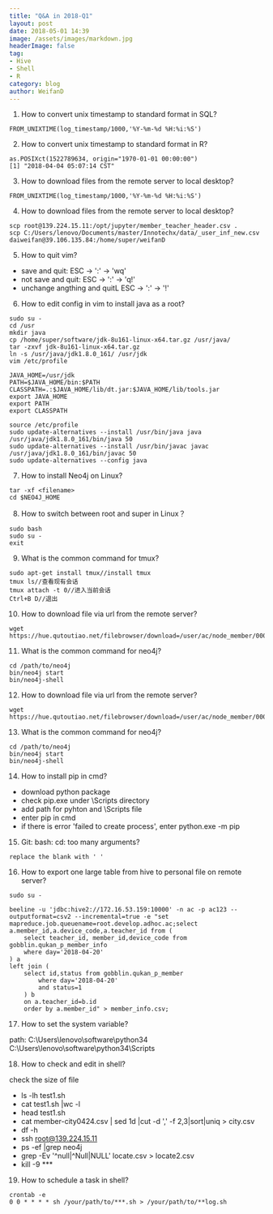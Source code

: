 ```yaml
---
title: "Q&A in 2018-Q1"
layout: post
date: 2018-05-01 14:39
image: /assets/images/markdown.jpg
headerImage: false
tag:
- Hive
- Shell
- R
category: blog
author: WeifanD
---
```


1. How to convert unix timestamp to standard format in SQL?

```
FROM_UNIXTIME(log_timestamp/1000,'%Y-%m-%d %H:%i:%S')
```

2. How to convert unix timestamp to standard format in R?

```
as.POSIXct(1522789634, origin="1970-01-01 00:00:00")
[1] "2018-04-04 05:07:14 CST"
```


3. How to download files from the remote server to local desktop?

```
FROM_UNIXTIME(log_timestamp/1000,'%Y-%m-%d %H:%i:%S')
```


4. How to download files from the remote server to local desktop?

```
scp root@139.224.15.11:/opt/jupyter/member_teacher_header.csv .
scp C:/Users/lenovo/Documents/master/Innotechx/data/_user_inf_new.csv daiweifan@39.106.135.84:/home/super/weifanD
```

5. How to quit vim?
- save and quit: ESC -> ':' -> 'wq'
- not save and quit: ESC -> ':' -> 'q!'
- unchange angthing and quitL ESC -> ':' -> '!'


6. How to edit config in vim to install java as a root?

```
sudo su -
cd /usr
mkdir java
cp /home/super/software/jdk-8u161-linux-x64.tar.gz /usr/java/
tar -zxvf jdk-8u161-linux-x64.tar.gz
ln -s /usr/java/jdk1.8.0_161/ /usr/jdk
vim /etc/profile

JAVA_HOME=/usr/jdk
PATH=$JAVA_HOME/bin:$PATH
CLASSPATH=.:$JAVA_HOME/lib/dt.jar:$JAVA_HOME/lib/tools.jar
export JAVA_HOME
export PATH
export CLASSPATH

source /etc/profile
sudo update-alternatives --install /usr/bin/java java /usr/java/jdk1.8.0_161/bin/java 50  
sudo update-alternatives --install /usr/bin/javac javac /usr/java/jdk1.8.0_161/bin/javac 50  
sudo update-alternatives --config java  
```


7. How to install Neo4j on Linux?

```
tar -xf <filename>
cd $NEO4J_HOME
```

8. How to switch between root and super in Linux？

```
sudo bash
sudo su -
exit
```


9. What is the common command for tmux?

```
sudo apt-get install tmux//install tmux
tmux ls//查看现有会话
tmux attach -t 0//进入当前会话
Ctrl+B D//退出
```


10. How to download file via url from the remote server?

```
wget https://hue.qutoutiao.net/filebrowser/download=/user/ac/node_member/000008_0
```


11. What is the common command for neo4j?

```
cd /path/to/neo4j
bin/neo4j start
bin/neo4j-shell
```


12. How to download file via url from the remote server?

```
wget https://hue.qutoutiao.net/filebrowser/download=/user/ac/node_member/000008_0
```

13. What is the common command for neo4j?

```
cd /path/to/neo4j
bin/neo4j start
bin/neo4j-shell
```


14. How to install pip in cmd?
- download python package
- check pip.exe under \Scripts directory
- add path for pyhton and \Scripts file
- enter pip in cmd
- if there is error 'failed to create process', enter python.exe -m pip


15. Git: bash: cd: too many arguments?

```
replace the blank with ' '
```


16. How to export one large table from hive to personal file on remote server?

```
sudo su -

beeline -u 'jdbc:hive2://172.16.53.159:10000' -n ac -p ac123 --outputformat=csv2 --incremental=true -e "set mapreduce.job.queuename=root.develop.adhoc.ac;select a.member_id,a.device_code,a.teacher_id from (
    select teacher_id, member_id,device_code from gobblin.qukan_p_member_info
    where day='2018-04-20'
) a
left join (
    select id,status from gobblin.qukan_p_member
        where day='2018-04-20'
        and status=1
    ) b
    on a.teacher_id=b.id
    order by a.member_id" > member_info.csv;
```

17. How to set the system variable?

path: C:\Users\lenovo\software\python34
	  C:\Users\lenovo\software\python34\Scripts


18. How to check and edit in shell?

check the size of file
- ls -lh test1.sh
- cat test1.sh |wc -l  
- head test1.sh
- cat member-city0424.csv | sed 1d |cut -d ',' -f 2,3|sort|uniq > city.csv
- df -h
- ssh root@139.224.15.11
- ps -ef |grep neo4j
- grep -Ev '^null|^Null|NULL' locate.csv > locate2.csv
- kill -9 ***


19. How to schedule a task in shell?

```
crontab -e
0 0 * * * * sh /your/path/to/***.sh > /your/path/to/**log.sh
```